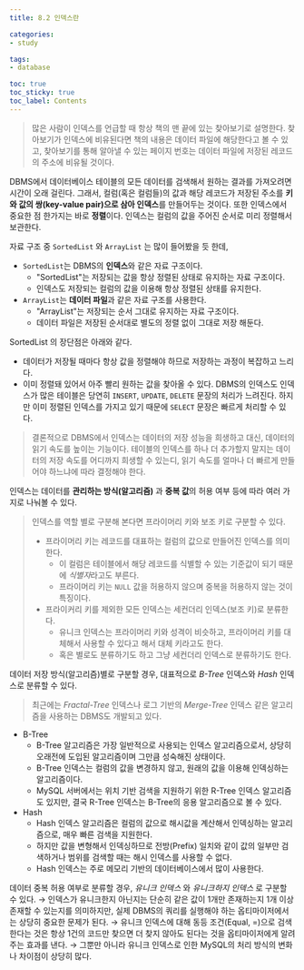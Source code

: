 ```yaml
---
title: 8.2 인덱스란

categories:
- study

tags:
- database

toc: true
toc_sticky: true
toc_label: Contents
---
```


> 많은 사람이 인덱스를 언급할 때 항상 책의 맨 끝에 있는 찾아보기로 설명한다.
> 찾아보기가 인덱스에 비유된다면 책의 내용은 데이터 파일에 해당한다고 볼 수 있고, 찾아보기를 통해 알아낼 수 있는 페이지 번호는 데이터 파일에 저장된 레코드의 주소에 비유될 것이다.

DBMS에서 데이터베이스 테이블의 모든 데이터를 검색해서 원하는 결과를 가져오려면 시간이 오래 걸린다.
그래서, 컬럼(혹은 컬럼들)의 값과 해당 레코드가 저장된 주소를 **키와 값의 쌍(key-value pair)으로 삼아 인덱스**를 만들어두는 것이다.
또한 인덱스에서 중요한 점 한가지는 바로 **정렬**이다. 인덱스는 컬럼의 값을 주어진 순서로 미리 정렬해서 보관한다.

자료 구조 중 `SortedList` 와 `ArrayList` 는 많이 들어봤을 듯 한데, 
- `SortedList`는 DBMS의 **인덱스**와 같은 자료 구조이다. 
	- "SortedList"는 저장되는 값을 항상 정렬된 상태로 유지하는 자료 구조이다.
	- 인덱스도 저장되는 컬럼의 값을 이용해 항상 정렬된 상태를 유지한다.
- `ArrayList`는 **데이터 파일**과 같은 자료 구조를 사용한다.
	- "ArrayList"는 저장되는 순서 그대로 유지하는 자료 구조이다.
	- 데이터 파일은 저장된 순서대로 별도의 정렬 없이 그대로 저장 해둔다.

SortedList 의 장단점은 아래와 같다.
- 데이터가 저장될 때마다 항상 값을 정렬해야 하므로 저장하는 과정이 복잡하고 느리다.
- 이미 정렬돼 있어서 아주 빨리 원하는 값을 찾아올 수 있다.
DBMS의 인덱스도 인덱스가 많은 테이블은 당연히 `INSERT`, `UPDATE`, `DELETE` 문장의 처리가 느려진다. 하지만 이미 정렬된 인덱스를 가지고 있기 때문에 `SELECT` 문장은 빠르게 처리할 수 있다.
> 결론적으로 DBMS에서 인덱스는  데이터의 저장 성능을 희생하고 대신, 데이터의 읽기 속도를 높이는 기능이다.
> 테이블의 인덱스를 하나 더 추가할지 말지는 데이터의 저장 속도를 어디까지 희생할 수 있는디, 읽기 속도를 얼마나 더 빠르게 만들어야 하느냐에 따라 결정해야 한다.

인덱스는 데이터를 **관리하는 방식(알고리즘)** 과 **중복 값**의 허용 여부 등에 따라 여러 가지로 나눠볼 수 있다.
> 인덱스를 역할 별로 구분해 본다면 프라이머리 키와 보조 키로 구분할 수 있다.
> - 프라이머리 키는 레코드를 대표하는 컬럼의 값으로 만들어진 인덱스를 의미한다.
> 	- 이 컬럼은 테이블에서 해당 레코드를 식별할 수 있는 기준값이 되기 때문에 *식별자*라고도 부른다.
> 	- 프라이머리 키는 `NULL` 값을 허용하지 않으며 중복을 허용하지 않는 것이 특징이다.
> - 프라이커리 키를 제외한 모든 인덱스는 세컨더리 인덱스(보조 키)로 분류한다.
> 	- 유니크 인덱스는 프라이머리 키와 성격이 비슷하고, 프라이머리 키를 대체해서 사용할 수 있다고 해서 대체 키라고도 한다.
> 	- 혹은 별로도 분류하기도 하고 그냥 세컨더리 인덱스로 분류하기도 한다.

데이터 저장 방식(알고리즘)별로 구분할 경우, 대표적으로 *B-Tree* 인덱스와 *Hash* 인덱스로 분류할 수 있다.
> 최근에는 *Fractal-Tree* 인덱스나 로그 기반의 *Merge-Tree* 인덱스 같은 알고리즘을 사용하는 DBMS도 개발되고 있다.
- B-Tree
	- B-Tree 알고리즘은 가장 일반적으로 사용되는 인덱스 알고리즘으로서, 상당히 오래전에 도입된 알고리즘이며 그만큼 성숙해진 상태이다.
	- B-Tree 인덱스는 컬럼의 값을 변경하지 않고, 원래의 값을 이용해 인덱싱하는 알고리즘이다.
	- MySQL 서버에서는 위치 기반 검색을 지원하기 위한 R-Tree 인덱스 알고리즘도 있지만, 결국 R-Tree 인덱스는 B-Tree의 응용 알고리즘으로 볼 수 있다.
- Hash
	- Hash 인덱스 알고리즘은 컬럼의 값으로 해시값을 계산해서 인덱싱하는 알고리즘으로, 매우 빠른 검색을 지원한다.
	- 하지만 값을 변형해서 인덱싱하므로 전방(Prefix) 일치와 같이 값의 일부만 검색하거나 범위를 검색할 때는 해시 인덱스를 사용할 수 없다.
	- Hash 인덱스는 주로 메모리 기반의 데이터베이스에서 많이 사용한다.

데이터 중복 허용 여부로 분류할 경우, *유니크 인덱스* 와 *유니크하지 인덱스* 로 구분할 수 있다.
→ 인덱스가 유니크한지 아닌지는 단순히 같은 값이 1개만 존재하는지 1개 이상 존재할 수 있는지를 의미하지만, 실제 DBMS의 쿼리를 실행해야 하는 옵티마이저에서는 상당히 중요한 문제가 된다.
→ 유니크 인덱스에 대해 동등 조건(Equal, =)으로 검색한다는 것은 항상 1건의 코드만 찾으면 더 찾지 않아도 된다는 것을 옵티마이저에게 알려주는 효과를 낸다.
→ 그뿐만 아니라 유니크 인덱스로 인한 MySQL의 처리 방식의 변화나 차이점이 상당히 많다.
